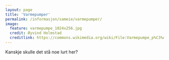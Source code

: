 ```yaml
---
layout: page
title: 'Varmepumper'
permalink: /informasjon/sameie/varmepumper/
image:
  feature: varmepumpe_1024x256.jpg
  credit: Øyvind Holmstad
  creditlink: https://commons.wikimedia.org/wiki/File:Varmepumpe_p%C3%A5_vegg.jpg
---
```

Kanskje skulle det stå noe lurt her?
